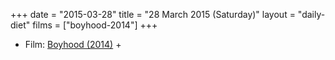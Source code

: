 +++
date = "2015-03-28"
title = "28 March 2015 (Saturday)"
layout = "daily-diet"
films = ["boyhood-2014"]
+++

<ul>
<li class="entry films">Film: <a href="/films/boyhood-2014">Boyhood (2014)</a> +</li>
</ul>